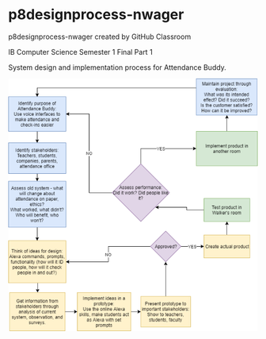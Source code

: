 # p8designprocess-nwager
p8designprocess-nwager created by GitHub Classroom

IB Computer Science Semester 1 Final Part 1

System design and implementation process for Attendance Buddy.

![Attendance Buddy Flowchart](attendanceBuddy_v4.png)
